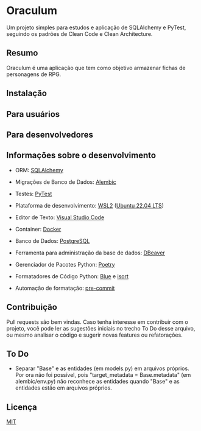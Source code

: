 # Oraculum
Um projeto simples para estudos e aplicação de SQLAlchemy e PyTest, seguindo os padrões de Clean Code e Clean Architecture.

## Resumo
Oraculum é uma aplicação que tem como objetivo armazenar fichas de personagens de RPG.

## Instalação

## Para usuários

## Para desenvolvedores

## Informações sobre o desenvolvimento
- ORM: [SQLAlchemy](https://www.sqlalchemy.org/)
- Migrações de Banco de Dados: [Alembic](https://alembic.sqlalchemy.org/en/latest/)
- Testes: [PyTest](https://docs.pytest.org/en/7.3.x/)

- Plataforma de desenvolvimento: [WSL2](https://learn.microsoft.com/pt-br/windows/wsl/install) ([Ubuntu 22.04 LTS](https://releases.ubuntu.com/jammy/))
- Editor de Texto: [Visual Studio Code](https://code.visualstudio.com/)
- Container: [Docker](https://www.docker.com/)
- Banco de Dados: [PostgreSQL](https://www.postgresql.org/)
- Ferramenta para administração da base de dados: [DBeaver](https://dbeaver.io/download/)
- Gerenciador de Pacotes Python: [Poetry](https://python-poetry.org/)
- Formatadores de Código Python: [Blue](https://blue.readthedocs.io/en/latest/) e [isort](https://pycqa.github.io/isort/)
- Automação de formatação: [pre-commit](https://pre-commit.com/)

## Contribuição
Pull requests são bem vindas. Caso tenha interesse em contribuir com o projeto, você pode ler as sugestões iniciais no trecho To Do desse arquivo, ou mesmo analisar o código e sugerir novas features ou refatorações.

## To Do
- Separar "Base" e as entidades (em models.py) em arquivos próprios. Por ora não foi possível, pois "target_metadata = Base.metadata" (em alembic/env.py) não reconhece as entidades quando "Base" e as entidades estão em arquivos próprios.

## Licença

[MIT](https://choosealicense.com/licenses/mit/)